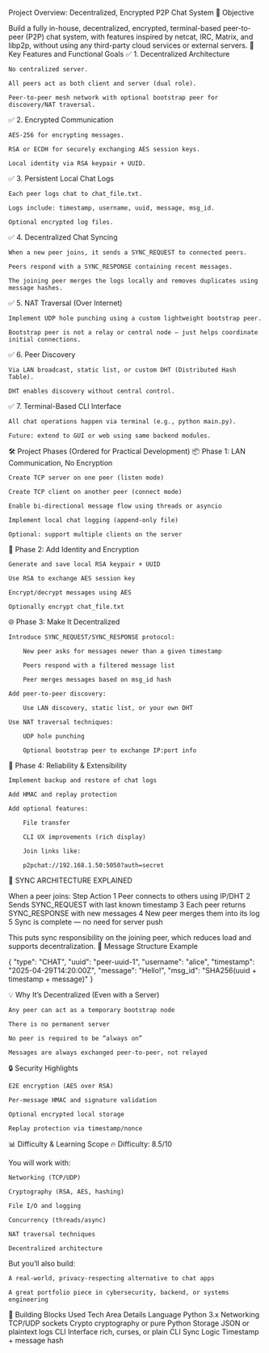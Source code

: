 Project Overview: Decentralized, Encrypted P2P Chat System
🧠 Objective

Build a fully in-house, decentralized, encrypted, terminal-based peer-to-peer (P2P) chat system, with features inspired by netcat, IRC, Matrix, and libp2p, without using any third-party cloud services or external servers.
🎯 Key Features and Functional Goals
✅ 1. Decentralized Architecture

    No centralized server.

    All peers act as both client and server (dual role).

    Peer-to-peer mesh network with optional bootstrap peer for discovery/NAT traversal.

✅ 2. Encrypted Communication

    AES-256 for encrypting messages.

    RSA or ECDH for securely exchanging AES session keys.

    Local identity via RSA keypair + UUID.

✅ 3. Persistent Local Chat Logs

    Each peer logs chat to chat_file.txt.

    Logs include: timestamp, username, uuid, message, msg_id.

    Optional encrypted log files.

✅ 4. Decentralized Chat Syncing

    When a new peer joins, it sends a SYNC_REQUEST to connected peers.

    Peers respond with a SYNC_RESPONSE containing recent messages.

    The joining peer merges the logs locally and removes duplicates using message hashes.

✅ 5. NAT Traversal (Over Internet)

    Implement UDP hole punching using a custom lightweight bootstrap peer.

    Bootstrap peer is not a relay or central node — just helps coordinate initial connections.

✅ 6. Peer Discovery

    Via LAN broadcast, static list, or custom DHT (Distributed Hash Table).

    DHT enables discovery without central control.

✅ 7. Terminal-Based CLI Interface

    All chat operations happen via terminal (e.g., python main.py).

    Future: extend to GUI or web using same backend modules.

🛠 Project Phases (Ordered for Practical Development)
📦 Phase 1: LAN Communication, No Encryption

    Create TCP server on one peer (listen mode)

    Create TCP client on another peer (connect mode)

    Enable bi-directional message flow using threads or asyncio

    Implement local chat logging (append-only file)

    Optional: support multiple clients on the server

🔐 Phase 2: Add Identity and Encryption

    Generate and save local RSA keypair + UUID

    Use RSA to exchange AES session key

    Encrypt/decrypt messages using AES

    Optionally encrypt chat_file.txt

🌐 Phase 3: Make It Decentralized

    Introduce SYNC_REQUEST/SYNC_RESPONSE protocol:

        New peer asks for messages newer than a given timestamp

        Peers respond with a filtered message list

        Peer merges messages based on msg_id hash

    Add peer-to-peer discovery:

        Use LAN discovery, static list, or your own DHT

    Use NAT traversal techniques:

        UDP hole punching

        Optional bootstrap peer to exchange IP:port info

🔁 Phase 4: Reliability & Extensibility

    Implement backup and restore of chat logs

    Add HMAC and replay protection

    Add optional features:

        File transfer

        CLI UX improvements (rich display)

        Join links like:

        p2pchat://192.168.1.50:5050?auth=secret

🔁 SYNC ARCHITECTURE EXPLAINED

When a peer joins:
Step	Action
1	Peer connects to others using IP/DHT
2	Sends SYNC_REQUEST with last known timestamp
3	Each peer returns SYNC_RESPONSE with new messages
4	New peer merges them into its log
5	Sync is complete — no need for server push

This puts sync responsibility on the joining peer, which reduces load and supports decentralization.
📂 Message Structure Example

{
  "type": "CHAT",
  "uuid": "peer-uuid-1",
  "username": "alice",
  "timestamp": "2025-04-29T14:20:00Z",
  "message": "Hello!",
  "msg_id": "SHA256(uuid + timestamp + message)"
}

💡 Why It’s Decentralized (Even with a Server)

    Any peer can act as a temporary bootstrap node

    There is no permanent server

    No peer is required to be “always on”

    Messages are always exchanged peer-to-peer, not relayed

🔒 Security Highlights

    E2E encryption (AES over RSA)

    Per-message HMAC and signature validation

    Optional encrypted local storage

    Replay protection via timestamp/nonce

📊 Difficulty & Learning Scope
🔥 Difficulty: 8.5/10

You will work with:

    Networking (TCP/UDP)

    Cryptography (RSA, AES, hashing)

    File I/O and logging

    Concurrency (threads/async)

    NAT traversal techniques

    Decentralized architecture

But you’ll also build:

    A real-world, privacy-respecting alternative to chat apps

    A great portfolio piece in cybersecurity, backend, or systems engineering

🧱 Building Blocks Used
Tech Area	Details
Language	Python 3.x
Networking	TCP/UDP sockets
Crypto	cryptography or pure Python
Storage	JSON or plaintext logs
CLI Interface	rich, curses, or plain CLI
Sync Logic	Timestamp + message hash
